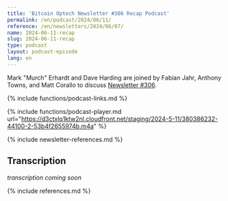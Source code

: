 ```yaml
---
title: 'Bitcoin Optech Newsletter #306 Recap Podcast'
permalink: /en/podcast/2024/06/11/
reference: /en/newsletters/2024/06/07/
name: 2024-06-11-recap
slug: 2024-06-11-recap
type: podcast
layout: podcast-episode
lang: en
---
```

Mark "Murch" Erhardt and Dave Harding are joined by Fabian Jahr, Anthony Towns,
and Matt Corallo to discuss [Newsletter #306]({{page.reference}}).

{% include functions/podcast-links.md %}

{% include functions/podcast-player.md url="https://d3ctxlq1ktw2nl.cloudfront.net/staging/2024-5-11/380386232-44100-2-53b4f2655974b.m4a" %}

{% include newsletter-references.md %}

## Transcription

_transcription coming soon_

{% include references.md %}
